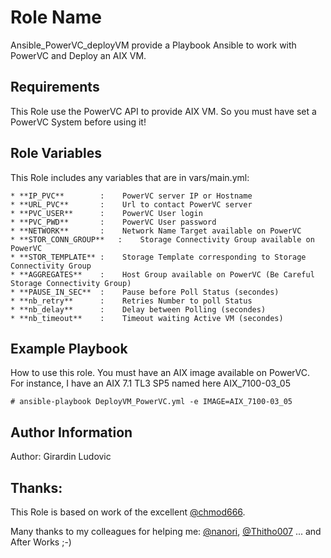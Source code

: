 Role Name
=========

Ansible_PowerVC_deployVM provide a Playbook Ansible to work with PowerVC and Deploy an AIX VM.

Requirements
------------

This Role use the PowerVC API to provide AIX VM. So you must have set a PowerVC System before using it!

Role Variables
--------------

This Role includes any variables that are in vars/main.yml:

	* **IP_PVC**		:	 PowerVC server IP or Hostname 
	* **URL_PVC**		:	 Url to contact PowerVC server
	* **PVC_USER**		:	 PowerVC User login
	* **PVC_PWD**		:	 PowerVC User password
	* **NETWORK**		:	 Network Name Target available on PowerVC
	* **STOR_CONN_GROUP**	:	 Storage Connectivity Group available on PowerVC
	* **STOR_TEMPLATE**	:	 Storage Template corresponding to Storage Connectivity Group
	* **AGGREGATES**	:	 Host Group available on PowerVC (Be Careful Storage Connectivity Group)
	* **PAUSE_IN_SEC**	:	 Pause before Poll Status (secondes)
	* **nb_retry**		:	 Retries Number to poll Status 
	* **nb_delay**		:	 Delay between Polling (secondes)
	* **nb_timeout**	:	 Timeout waiting Active VM (secondes)

Example Playbook
----------------

How to use this role. You must have an AIX image available on PowerVC. For instance, I have an AIX 7.1 TL3 SP5 named here AIX_7100-03_05

```
# ansible-playbook DeployVM_PowerVC.yml -e IMAGE=AIX_7100-03_05
```

Author Information
------------------

Author: Girardin Ludovic

Thanks:
-------
This Role is based on work of the excellent [@chmod666](http://www.chmod666.org).

Many thanks to my colleagues for helping me: [@nanori](https://github.com/nanori), [@Thitho007](https://github.com/Thitho007) ... and After Works ;-)

